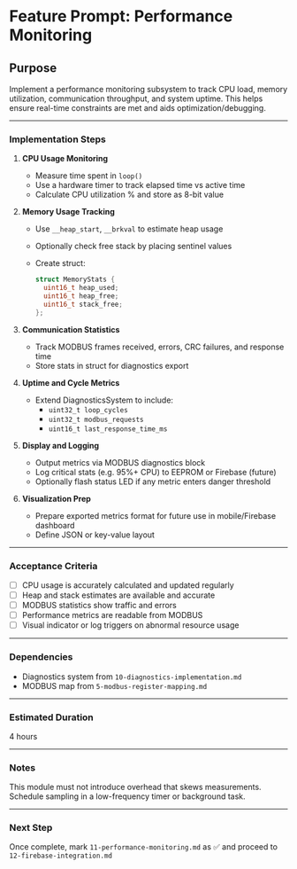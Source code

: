 # Feature Prompt: Performance Monitoring

## Purpose

Implement a performance monitoring subsystem to track CPU load, memory utilization, communication throughput, and system uptime. This helps ensure real-time constraints are met and aids optimization/debugging.

---

### Implementation Steps

1. **CPU Usage Monitoring**
   - Measure time spent in `loop()`
   - Use a hardware timer to track elapsed time vs active time
   - Calculate CPU utilization % and store as 8-bit value

2. **Memory Usage Tracking**
   - Use `__heap_start`, `__brkval` to estimate heap usage
   - Optionally check free stack by placing sentinel values
   - Create struct:

     ```cpp
     struct MemoryStats {
       uint16_t heap_used;
       uint16_t heap_free;
       uint16_t stack_free;
     };
     ```

3. **Communication Statistics**
   - Track MODBUS frames received, errors, CRC failures, and response time
   - Store stats in struct for diagnostics export

4. **Uptime and Cycle Metrics**
   - Extend DiagnosticsSystem to include:
     - `uint32_t loop_cycles`
     - `uint32_t modbus_requests`
     - `uint16_t last_response_time_ms`

5. **Display and Logging**
   - Output metrics via MODBUS diagnostics block
   - Log critical stats (e.g. 95%+ CPU) to EEPROM or Firebase (future)
   - Optionally flash status LED if any metric enters danger threshold

6. **Visualization Prep**
   - Prepare exported metrics format for future use in mobile/Firebase dashboard
   - Define JSON or key-value layout

---

### Acceptance Criteria

- [ ] CPU usage is accurately calculated and updated regularly
- [ ] Heap and stack estimates are available and accurate
- [ ] MODBUS statistics show traffic and errors
- [ ] Performance metrics are readable from MODBUS
- [ ] Visual indicator or log triggers on abnormal resource usage

---

### Dependencies

- Diagnostics system from `10-diagnostics-implementation.md`
- MODBUS map from `5-modbus-register-mapping.md`

---

### Estimated Duration

4 hours

---

### Notes

This module must not introduce overhead that skews measurements. Schedule sampling in a low-frequency timer or background task.

---

### Next Step

Once complete, mark `11-performance-monitoring.md` as ✅ and proceed to `12-firebase-integration.md`
